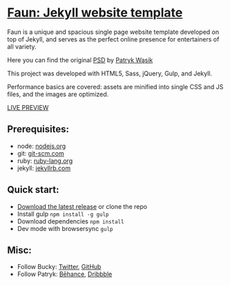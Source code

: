 # [Faun: Jekyll website template](http://buckymaler.com/featured-work/faun)

Faun is a unique and spacious single page website template developed on top of Jekyll, and serves as the perfect online presence for entertainers of all variety.

Here you can find the original [PSD](https://symu.co/freebies/templates-4/faun-psd-template/)
by [Patryk Wąsik](https://www.behance.net/glashilla)

This project was developed with HTML5, Sass, jQuery, Gulp, and Jekyll.

Performance basics are covered: assets are minified into single CSS and JS files, and the images are optimized.

[LIVE PREVIEW](http://buckymaler.com/featured-work/faun)

## Prerequisites:

* node: [nodejs.org](https://nodejs.org/en/)
* git: [git-scm.com](https://git-scm.com/downloads)
* ruby: [ruby-lang.org](https://www.ruby-lang.org/en/)
* jekyll: [jekyllrb.com](https://jekyllrb.com)


## Quick start:

* [Download the latest release](https://github.com/BuckyMaler/Faun/archive/master.zip) or clone the repo
* Install gulp `npm install -g gulp`
* Download dependencies `npm install`
* Dev mode with browsersync `gulp`

## Misc:

* Follow Bucky: [Twitter](https://twitter.com/BuckyMaler), [GitHub](https://github.com/BuckyMaler)
* Follow Patryk: [Bēhance](https://www.behance.net/glashilla), [Dribbble](https://dribbble.com/glash)
